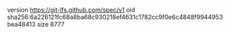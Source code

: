 version https://git-lfs.github.com/spec/v1
oid sha256:6a226121fc68a8ba68c930218ef4631c1782cc9f0e6c4848f9944953bea48413
size 8777
